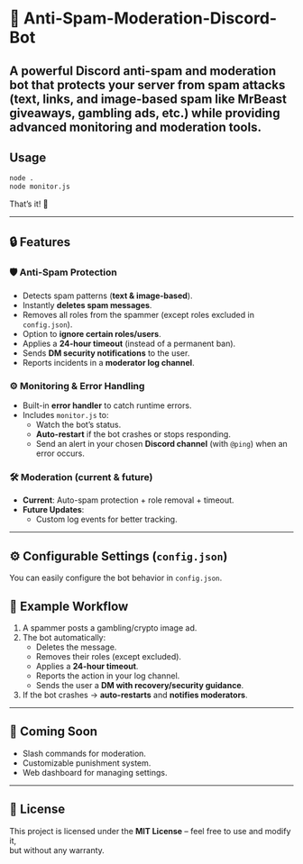 # 🚫 Anti-Spam-Moderation-Discord-Bot

A powerful **Discord anti-spam and moderation bot** that protects your server from spam attacks  
(text, links, and image-based spam like **MrBeast giveaways, gambling ads, etc.**) while providing  
advanced monitoring and moderation tools.
---
##  Usage

```bash
node .
node monitor.js
```

That’s it! 🎉

---

## 🔒 Features

### 🛡 Anti-Spam Protection
- Detects spam patterns (**text & image-based**).  
- Instantly **deletes spam messages**.  
- Removes all roles from the spammer (except roles excluded in `config.json`).  
- Option to **ignore certain roles/users**.  
- Applies a **24-hour timeout** (instead of a permanent ban).  
- Sends **DM security notifications** to the user.  
- Reports incidents in a **moderator log channel**.  

### ⚙️ Monitoring & Error Handling
- Built-in **error handler** to catch runtime errors.  
- Includes `monitor.js` to:  
  - Watch the bot’s status.  
  - **Auto-restart** if the bot crashes or stops responding.  
  - Send an alert in your chosen **Discord channel** (with `@ping`) when an error occurs.  

### 🛠 Moderation (current & future)
- **Current**: Auto-spam protection + role removal + timeout.  
- **Future Updates**:  
  - Custom log events for better tracking.  

---

## ⚙️ Configurable Settings (`config.json`)

You can easily configure the bot behavior in `config.json`.

## 📌 Example Workflow

1. A spammer posts a gambling/crypto image ad.  
2. The bot automatically:  
   - Deletes the message.  
   - Removes their roles (except excluded).  
   - Applies a **24-hour timeout**.  
   - Reports the action in your log channel.  
   - Sends the user a **DM with recovery/security guidance**.  
3. If the bot crashes → **auto-restarts** and **notifies moderators**.  

---

## 📢 Coming Soon
- Slash commands for moderation.  
- Customizable punishment system.  
- Web dashboard for managing settings.  

---

## 📜 License

This project is licensed under the **MIT License** – feel free to use and modify it,  
but without any warranty.  
